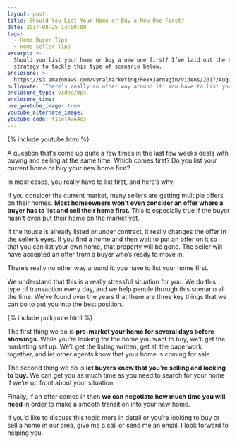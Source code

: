 ```yaml
---
layout: post
title: Should You List Your Home or Buy a New One First?
date: 2017-08-25 14:00:00
tags:
  - Home Buyer Tips
  - Home Seller Tips
excerpt: >-
  Should you list your home or buy a new one first? I’ve laid out the best
  strategy to tackle this type of scenario below.
enclosure: >-
  https://s3.amazonaws.com/vyralmarketing/Rex+Jarnagin/Videos/2017/August/Elite+Home+Team-+Should+You+List+Your+Home+or+Buy+a+New+One+First%253F.mp4
pullquote: 'There’s really no other way around it: You have to list your home first.'
enclosure_type: video/mp4
enclosure_time:
use_youtube_image: true
youtube_alternate_image:
youtube_code: f1lnl4wA4es
---
```



{% include youtube.html %}

A question that’s come up quite a few times in the last few weeks deals with buying and selling at the same time. Which comes first? Do you list your current home or buy your new home first?

In most cases, you really have to list first, and here’s why.

If you consider the current market, many sellers are getting multiple offers on their homes. **Most homeowners won’t even consider an offer where a buyer has to list and sell their home first.** This is especially true if the buyer hasn’t even put their home on the market yet.

If the house is already listed or under contract, it really changes the offer in the seller’s eyes. If you find a home and then wait to put an offer on it so that you can list your own home, that property will be gone. The seller will have accepted an offer from a buyer who’s ready to move in.

There’s really no other way around it: you have to list your home first.

We understand that this is a really stressful situation for you. We do this type of transaction every day, and we help people through this scenario all the time. We’ve found over the years that there are three key things that we can do to put you into the best position.

{% include pullquote.html %}

The first thing we do is **pre-market your home for several days before showings.** While you’re looking for the home you want to buy, we’ll get the marketing set up. We’ll get the listing written, get all the paperwork together, and let other agents know that your home is coming for sale.

The second thing we do is **let buyers know that you’re selling and looking to buy.** We can get you as much time as you need to search for your home if we’re up front about your situation.

Finally, if an offer comes in then **we can negotiate how much time you will need** in order to make a smooth transition into your new home.

If you’d like to discuss this topic more in detail or you’re looking to buy or sell a home in our area, give me a call or send me an email. I look forward to helping you.